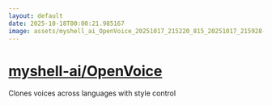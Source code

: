 ```yaml
---
layout: default
date: 2025-10-18T00:00:21.985167
image: assets/myshell_ai_OpenVoice_20251017_215220_815_20251017_215928--20251017T235928409--cropped.png
---
```


# [myshell-ai/OpenVoice](https://github.com/myshell-ai/OpenVoice/)

Clones voices across languages with style control
